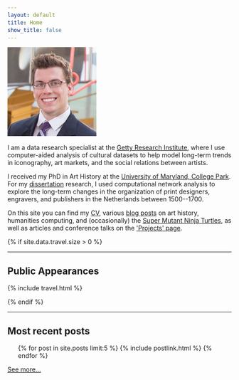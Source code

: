 ```yaml
---
layout: default
title: Home
show_title: false
---
```


<img id="headshot" height="200" width="200" src="/assets/images-display/nga_headshot.jpg" alt="mlincoln headshot" />

I am a data research specialist at the [Getty Research Institute](http://www.getty.edu/research/), where I use computer-aided analysis of cultural datasets to help model long-term trends in iconography, art markets, and the social relations between artists.

I received my PhD in Art History at the [University of Maryland, College Park](http://arthistory.umd.edu/graduate-students/Matthew%20Lincoln).
For my [dissertation](/dissertation) research, I used computational network analysis to explore the long-term changes in the organization of print designers, engravers, and publishers in the Netherlands between 1500--1700.

On this site you can find my [CV](/about), various [blog posts](/archive) on art history, humanities computing, and (occasionally) the [Super Mutant Ninja Turtles](/2013/09/10/ninja-turtles.html), as well as articles and conference talks on the ['Projects' page](/projects).

{% if site.data.travel.size > 0 %}
***

## Public Appearances

{% include travel.html %}

{% endif %}
***

## Most recent posts

<nav>
	<ul>
	{% for post in site.posts limit:5 %}
	  {% include postlink.html %}
	{% endfor %}
	</ul>
</nav>

[See more...](/archive)

